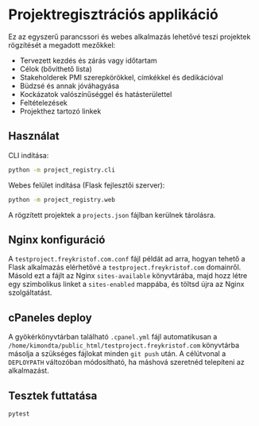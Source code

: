 # Projektregisztrációs applikáció

Ez az egyszerű parancssori és webes alkalmazás lehetővé teszi projektek rögzítését a megadott mezőkkel:

- Tervezett kezdés és zárás vagy időtartam
- Célok (bővíthető lista)
- Stakeholderek PMI szerepkörökkel, címkékkel és dedikációval
- Büdzsé és annak jóváhagyása
- Kockázatok valószínűséggel és hatásterülettel
- Feltételezések
- Projekthez tartozó linkek

## Használat

CLI indítása:

```bash
python -m project_registry.cli
```

Webes felület indítása (Flask fejlesztői szerver):

```bash
python -m project_registry.web
```

A rögzített projektek a `projects.json` fájlban kerülnek tárolásra.

## Nginx konfiguráció

A `testproject.freykristof.com.conf` fájl példát ad arra, hogyan tehető a Flask
alkalmazás elérhetővé a `testproject.freykristof.com` domainről. Másold ezt a
fájlt az Nginx `sites-available` könyvtárába, majd hozz létre egy szimbolikus
linket a `sites-enabled` mappába, és töltsd újra az Nginx szolgáltatást.

## cPaneles deploy

A gyökérkönyvtárban található `.cpanel.yml` fájl automatikusan a
`/home/kimondta/public_html/testproject.freykristof.com` könyvtárba másolja a
szükséges fájlokat minden `git push` után. A célútvonal a `DEPLOYPATH`
változóban módosítható, ha máshová szeretnéd telepíteni az alkalmazást.

## Tesztek futtatása

```bash
pytest
```
